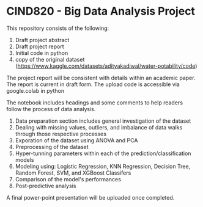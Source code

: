 # CIND820 - Big Data Analysis Project

This repository consists of the following:
1. Draft project abstract
2. Draft project report
3. Initial code in python
4. copy of the original dataset (https://www.kaggle.com/datasets/adityakadiwal/water-potability/code)


The project report will be consistent with details within an academic paper. The report is current in draft form.
The upload code is accessible via google.colab in python


The notebook includes headings and some comments to help readers follow the process of data analysis.
1. Data preparation section includes general investigation of the dataset
2. Dealing with missing values, outliers, and imbalance of data walks through those respective processes
3. Exporation of the dataset using ANOVA and PCA
4. Preprocessing of the dataset 
5. Hyper-tunning parameters within each of the prediction/classification models
6. Modeling using: Logistic Regression, KNN Regression, Decision Tree, Random Forest, SVM, and XGBoost Classifers
7. Comparison of the model's performances
8. Post-predictive analysis


A final power-point presentation will be uploaded once completed.

